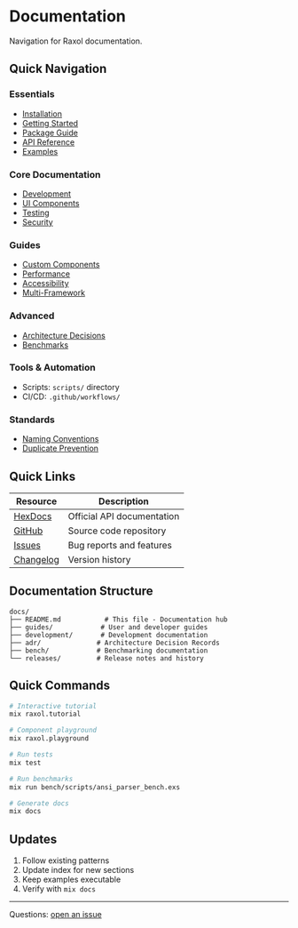 # Documentation

Navigation for Raxol documentation.

## Quick Navigation

### Essentials
- [Installation](../README.md#installation)
- [Getting Started](getting-started/QUICKSTART.md)
- [Package Guide](getting-started/PACKAGES.md)
- [API Reference](api-reference.md)
- [Examples](../examples/README.md)

### Core Documentation
- [Development](DEVELOPMENT.md)
- [UI Components](components.md)
- [Testing](testing.md)
- [Security](security.md)

### Guides
- [Custom Components](guides/custom_components.md)
- [Performance](cookbook/PERFORMANCE_OPTIMIZATION.md)
- [Accessibility](guides/accessibility_implementation_guide.md)
- [Multi-Framework](guides/multi_framework_migration_guide.md)

### Advanced
- [Architecture Decisions](adr/)
- [Benchmarks](bench/)

### Tools & Automation
- Scripts: `scripts/` directory
- CI/CD: `.github/workflows/`

### Standards
- [Naming Conventions](development/NAMING_CONVENTIONS.md)
- [Duplicate Prevention](development/duplicate_filename_prevention.md)

## Quick Links

| Resource | Description |
|----------|-------------|
| [HexDocs](https://hexdocs.pm/raxol) | Official API documentation |
| [GitHub](https://github.com/Hydepwns/raxol) | Source code repository |
| [Issues](https://github.com/Hydepwns/raxol/issues) | Bug reports and features |
| [Changelog](../CHANGELOG.md) | Version history |

## Documentation Structure

```
docs/
├── README.md           # This file - Documentation hub
├── guides/            # User and developer guides
├── development/       # Development documentation
├── adr/              # Architecture Decision Records
├── bench/            # Benchmarking documentation
└── releases/         # Release notes and history
```

## Quick Commands

```bash
# Interactive tutorial
mix raxol.tutorial

# Component playground
mix raxol.playground

# Run tests
mix test

# Run benchmarks
mix run bench/scripts/ansi_parser_bench.exs

# Generate docs
mix docs
```

## Updates

1. Follow existing patterns
2. Update index for new sections
3. Keep examples executable
4. Verify with `mix docs`

---

Questions: [open an issue](https://github.com/Hydepwns/raxol/issues)
